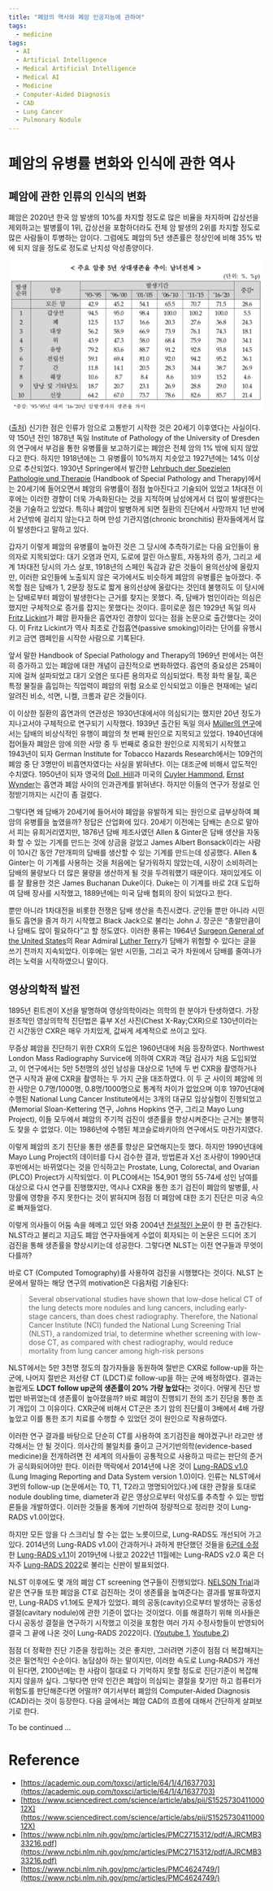 ```yaml
---
title: "폐암의 역사와 폐암 인공지능에 관하여"
tags:
  - medicine
tags:
  - AI
  - Artificial Intelligence
  - Medical Artificial Intelligence
  - Medical AI
  - Medicine
  - Computer-Aided Diagnosis
  - CAD
  - Lung Cancer
  - Pulmonary Nodule
---
```


# 폐암의 유병률 변화와 인식에 관한 역사

## 폐암에 관한 인류의 인식의 변화

폐암은 2020년 한국 암 발생의 10%를 차지할 정도로 많은 비율을 차지하며 갑상선을 제외하고는 발병률이 1위, 갑상선을 포함하더라도 전체 암 발생의 2위를 차지할 정도로 많은 사람들이 투병하는 암이다. 그럼에도 폐암의 5년 생존률은 정상인에 비해 35% 밖에 되지 않을 정도로 정도로 난치성 악성종양이다. 

![스크린샷 2023-01-12 오후 8.31.10.png](/img/lungcancer_survival.png)

([출처](https://ncc.re.kr/cancerStatsView.ncc?bbsnum=618&searchKey=total&searchValue=&pageNum=1)) 신기한 점은 인류가 암으로 고통받기 시작한 것은 20세기 이후였다는 사실이다. 약 150년 전인 1878년 독일 Institute of Pathology of the University of Dresden의 연구에서 부검을 통한 유병률을 보고하기로는 폐암은 전체 암의 1% 밖에 되지 않았다고 한다. 하지만 1918년에는 그 유병률이 10%까지 치솟았고 1927년에는 14% 이상으로 추산되었다. 1930년 Springer에서 발간한 [Lehrbuch der Spezielen Pathologie und Therapie](https://www.ebay.com/itm/284472713878) (Handbook of Special Pathology and Therapy)에서는 20세기에 들어오면서 폐암의 유병률이 점점 높아진다고 기술되어 있었고 1차대전 이후에는 이러한 경향이 더욱 가속화된다는 것을 지적하며 남성에게서 더 많이 발생한다는 것을 기술하고 있었다. 특히나 폐암이 발병하게 되면 질환의 진단에서 사망까지 1년 반에서 2년밖에 걸리지 않는다고 하며 만성 기관지염(chronic bronchitis) 환자들에게서 많이 발생한다고 말하고 있다.

갑자기 이렇게 폐암의 유병률이 높아진 것은 그 당시에 추측하기로는 다음 요인들이 용의자로 지목되었다: 대기 오염과 먼지, 도로에 깔린 아스팔트, 자동차의 증가, 그리고 세계 1차대전 당시의 가스 살포, 1918년의 스페인 독감과 같은 것들이 용의선상에 올랐지만, 이러한 요인들에 노출되지 않은 국가에서도 비슷하게 폐암의 유병률은 높아졌다. 주목할 점은 담배가 1, 2문장 정도로 짧게 용의선상에 올랐다는 것인데 불행히도 이 당시에는 담배로부터 폐암이 발생한다는 근거를 찾지는 못했다. 즉, 담배가 범인이라는 의심은 했지만 구체적으로 증거를 잡지는 못했다는 것이다. 흥미로운 점은 1929년 독일 의사 [Fritz Lickint](https://en.wikipedia.org/wiki/Fritz_Lickint)가 폐암 환자들은 흡연자인 경향이 있다는 점을 논문으로 출간했다는 것이다. 이 Fritz Lickint가 역사 최초로 간접흡연(passive smoking)이라는 단어를 유행시키고 금연 캠페인을 시작한 사람으로 기록된다. 

앞서 말한 Handbook of Special Pathology and Therapy의 1969년 판에서는 여전히 증가하고 있는 폐암에 대한 개념이 급진적으로 변화하였다. 흡연의 중요성은 25페이지에 걸쳐 설파되었고 대기 오염은 또다른 용의자로 의심되었다. 특정 화학 물질, 혹은 특정 물질을 흡입하는 직업력이 폐암의 위험 요소로 인식되었고 이들은 현재에는 널리 알려진 비소, 석면, 니켈, 크롬과 같은 것들이다.

이 이상한 질환의 흡연과의 연관성은 1930년대에서야 의심되기는 했지만 20년 정도가 지나고서야 구체적으로 연구되기 시작했다. 1939년 출간된 독일 의사 [Müller의 연구](https://www.ncbi.nlm.nih.gov/pmc/articles/PMC3640840/)에서는 담배의 비상식적인 유행이 폐암의 첫 번째 원인으로 지목되고 있었다. 1940년대에 접어들자 폐암은 암에 의한 사망 중 두 번째로 중요한 원인으로 지목되기 시작했고 1943년이 되자 German Institute for Tobacco Hazards Research에서는 109건의 폐암 중 단 3명만이 비흡연자였다는 사실을 밝혀낸다. 이는 대조군에 비해서 압도적인 수치였다. 1950년이 되자 영국의 [Doll, Hill](https://www.bmj.com/content/2/4682/739)과 미국의 [Cuyler Hammond](https://jamanetwork.com/journals/jama/article-abstract/323525), [Ernst Wynder](https://jamanetwork.com/journals/jama/article-abstract/291771)는 흡연과 폐암 사이의 인과관계를 밝혀낸다. 하지만 이들의 연구가 정설로 인정받기까지는 시간이 좀 걸렸다.

그렇다면 왜 담배가 20세기에 들어서야 폐암을 유발하게 되는 원인으로 급부상하여 폐암의 유병률을 높였을까? 정답은 산업화에 있다. 20세기 이전에는 담배는 손으로 말아서 피는 유희거리였지만, 1876년 담배 제조사였던 Allen & Ginter은 담배 생산을 자동화 할 수 있는 기계를 만드는 것에 상금을 걸었고 James Albert Bonsack이라는 사람이 10시간 동안 7만개피의 담배를 생산할 수 있는 기계를 만드는데 성공했다. Allen & Ginter는 이 기계를 사용하는 것을 처음에는 달가워하지 않았는데, 시장이 소비하려는 담배의 물량보다 더 많은 물량을 생산하게 될 것을 두려워헀기 때문이다. 재미있게도 이를 잘 활용한 것은 James Buchanan Duke이다. Duke는 이 기계를 바로 2대 도입하여 담배 장사를 시작했고, 1889년에는 미국 담배 협회의 장이 되었다고 한다.

뿐만 아니라 1차대전을 비롯한 전쟁은 담배 생산을 촉진시켰다. 군인들 뿐만 아니라 시민들도 흡연을 즐겨 하기 시작했고 Black Jack으로 불리는 John J. 장군은 “총알만큼이나 담배도 많이 필요하다”고 할 정도였다. 이러한 풍류는 1964년 [Surgeon General of the United States](https://en.wikipedia.org/wiki/Surgeon_General_of_the_United_States)의 Rear Admiral [Luther Terry](https://en.wikipedia.org/wiki/Luther_Terry)가 담배가 위험할 수 있다는 글을 쓰기 전까지 지속되었다. 이후에는 일반 시민들, 그리고 국가 차원에서 담배를 줄여나가려는 노력을 시작하였으니 말이다.

## 영상의학적 발전

1895년 뢴트겐이 X선을 발명하여 영상의학이라는 의학의 한 분야가 탄생하였다. 가장 원초적인 영상의학적 진단법은 흉부 X선 사진(Chest X-Ray;CXR)으로 130년이라는 긴 시간동안 CXR은 매우 가치있게, 값싸게 세계적으로 쓰이고 있다.

무증상 폐암을 진단하기 위한 CXR의 도입은 1960년대에 처음 등장하였다. Northwest London Mass Radiography Survice에 의하여 CXR과 객담 검사가 처음 도입되었고, 이 연구에서는 5만 5천명의 성인 남성을 대상으로 1년에 두 번 CXR을 촬영하거나 연구 시작과 끝에 CXR을 촬영하는 두 가지 군을 대조하였다. 이 두 군 사이의 폐암에 의한 사망은 0.7명/1000명, 0.8명/1000명으로 통계적 차이가 없었으며 이후 1970년대에 수행된 National Lung Cancer Institute에서는 3개의 대규모 임상실험이 진행되었고(Memorial Sloan-Kettering 연구, Johns Hopkins 연구, 그리고 Mayo Lung Project), 이들 모두에서 폐암의 주기적 검진이 생존률을 향상시켜준다는 근거는 불행히도 찾을 수 없었다. 이는 1986년에 수행된 체코슬로바키아의 연구에서도 마찬가지였다.

이렇게 폐암의 조기 진단을 통한 생존률 향상은 묘연해지는듯 했다. 하지만 1990년대에 Mayo Lung Project의 데이터를 다시 검수한 결과, 방법론과 X선 조사량이 1990년대 후반에서는 바뀌었다는 것을 인식하고는 Prostate, Lung, Colorectal, and Ovarian (PLCO) Project가 시작되었다. 이 PLCO에서는 154,901 명의 55-74세 성인 남여를 대상으로 다시 연구를 진행했지만, 역시나 CXR을 통한 조기 검진이 폐암의 발병률, 사망률에 영향을 주지 못한다는 것이 밝혀지며 점점 더 폐암에 대한 조기 진단은 미궁 속으로 빠져들었다.

이렇게 의사들이 어둠 속을 헤메고 있던 와중 2004년 [전설적인 논문](https://www.nejm.org/doi/full/10.1056/nejmoa1102873)이 한 편 출간된다. NLST라고 불리고 지금도 폐암 연구자들에게 수없이 회자되는 이 논문은 드디어 조기 검진을 통해 생존률을 향상시키는데 성공한다. 그렇다면 NLST는 이전 연구들과 무엇이 다를까?

바로 CT (Computed Tomography)를 사용하여 검진을 시행했다는 것이다. NLST 논문에서 말하는 해당 연구의 motivation은 다음처럼 기술된다:

> Several observational studies have shown that low-dose helical CT of the lung detects more nodules and lung cancers, including early-stage cancers, than does chest radiography. Therefore, the National Cancer Institute (NCI) funded the National Lung Screening Trial (NLST), a randomized trial, to determine whether screening with low-dose CT, as compared with chest radiography, would reduce mortality from lung cancer among high-risk persons
> 

NLST에서는 5만 3천명 정도의 참가자들을 동원하여 절반은 CXR로 follow-up을 하는 군에, 나머지 절반은 저선량 CT (LDCT)로 follow-up을 하는 군에 배정하였다. 결과는 놀랍게도 **LDCT follow up군의 생존률이 20% 가량 높았다**는 것이다. 어떻게 진단 방법만 바뀌었는데 생존률이 높아졌을까? 바로 폐암이 진행되기 전의 조기 진단을 통한 조기 개입이 그 이유이다. CXR군에 비해서 CT군은 초기 암의 진단률이 3배에서 4배 가량 높았고 이를 통한 조기 치료를 수행할 수 있었던 것이 원인으로 작용하였다.

이러한 연구 결과를 바탕으로 단순히 CT를 사용하여 조기검진을 해야겠구나! 라고만 생각해서는 안 될 것이다. 의사간의 불일치를 줄이고 근거기반의학(evidence-based medicine)을 전개하려면 전 세계의 의사들이 공통적으로 사용하고 따르는 판단의 준거가 공식화되어야만 한다. 이러한 맥락에서 2014년에 나온 것이 [Lung-RADS v1.0](https://www.acr.org/-/media/ACR/Files/RADS/Lung-RADS/LungRADS_AssessmentCategories.pdf) (Lung Imaging Reporting and Data System version 1.0)이다. 인류는 NLST에서 3번의 follow-up (논문에서는 T0, T1, T2라고 명명되어있다.)에 대한 관찰을 토대로 nodule doubling time, diameter과 같은 영상으로부터 악성도를 추측할 수 있는 방법론들을 개발하였다. 이러한 것들을 통계에 기반하여 정량적으로 정리한 것이 Lung-RADS v1.0이었다.

하지만 모든 암을 다 스크리닝 할 수는 없는 노릇이므로, Lung-RADS도 개선되어 가고 있다. 2014년의 Lung-RADS v1.0이 간과하거나 과하게 판단했던 것들을 [6군데 수정](https://pubs.rsna.org/doi/full/10.1148/radiol.2021203704)한 [Lung-RADS v1.1](https://www.acr.org/-/media/ACR/Files/RADS/Lung-RADS/LungRADSAssessmentCategoriesv1-1.pdf)이 2019년에 나왔고 2022년 11월에는 Lung-RADS v2.0 혹은 더 자주 [Lung-RADS 2022](https://www.acr.org/-/media/ACR/Files/RADS/Lung-RADS/Lung-RADS-2022.pdf)로 불리는 신판이 발표되었다.

NLST 이후에도 몇 개의 폐암 CT screening 연구들이 진행되었다. [NELSON Trial](https://www.nejm.org/doi/full/10.1056/nejmoa1911793)과 같은 연구들 또한 폐암을 CT로 검진하는 것이 생존률을 높여준다는 결과를 발표하였지만, Lung-RADS v1.1에도 문제가 있었다. 폐의 공동(cavity)으로부터 발생하는 공동성 결절(cavitary nodule)에 관한 기준이 없다는 것이었다. 이를 해결하기 위해 의사들은 다시 공동성 결절을 연구하기 시작했고 이것을 포함한 여러 가지 수정사항들이 반영되어 결국 그 끝에 나온 것이 Lung-RADS 2022이다. ([Youtube 1](https://www.youtube.com/watch?v=8WUVu5lAilY), [Youtube 2](https://www.youtube.com/watch?v=k477c4AfUB8))

점점 더 정확한 진단 기준을 정립하는 것은 좋지만, 그러려면 기준이 점점 더 복잡해지는 것은 필연적인 수순이다. 농담삼아 하는 말이지만, 이러한 속도로 Lung-RADS가 개선이 된다면, 2100년에는 한 사람이 절대로 다 기억하지 못할 정도로 진단기준이 복잡해지지 않을까 싶다. 그렇다면 만약 인간은 폐암이 의심되는 결절을 찾기만 하고 컴퓨터가 위험도를 판단해준다면 어떨까? 여기서부터 폐암의 Computer-Aided Diagnosis (CAD)라는 것이 등장한다. 다음 글에서는 폐암 CAD의 흐름에 대해서 간단하게 살펴보기로 한다.


To be continued ...


# Reference

- [https://academic.oup.com/toxsci/article/64/1/4/1637703](https://academic.oup.com/toxsci/article/64/1/4/1637703)
- [https://www.sciencedirect.com/science/article/abs/pii/S152573041100012X](https://www.sciencedirect.com/science/article/abs/pii/S152573041100012X)
- [https://www.ncbi.nlm.nih.gov/pmc/articles/PMC2715312/pdf/AJRCMB333216.pdf](https://www.ncbi.nlm.nih.gov/pmc/articles/PMC2715312/pdf/AJRCMB333216.pdf)
- [https://www.ncbi.nlm.nih.gov/pmc/articles/PMC4624749/](https://www.ncbi.nlm.nih.gov/pmc/articles/PMC4624749/)
